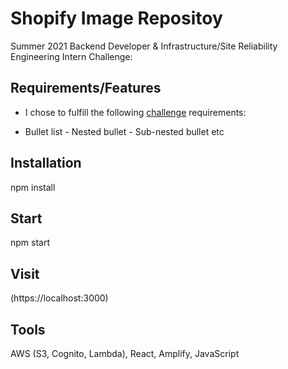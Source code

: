 # Shopify Image Repositoy

Summer 2021 Backend Developer & Infrastructure/Site Reliability Engineering Intern Challenge:

## Requirements/Features

* I chose to fulfill the following [challenge](https://docs.google.com/document/d/1ZKRywXQLZWOqVOHC4JkF3LqdpO3Llpfk_CkZPR8bjak/edit) requirements:
                  
- Bullet list
              - Nested bullet
                  - Sub-nested bullet etc
          
## Installation

npm install

## Start

npm start

## Visit

(https://localhost:3000)

## Tools

 AWS (S3, Cognito, Lambda), React, Amplify, JavaScript
